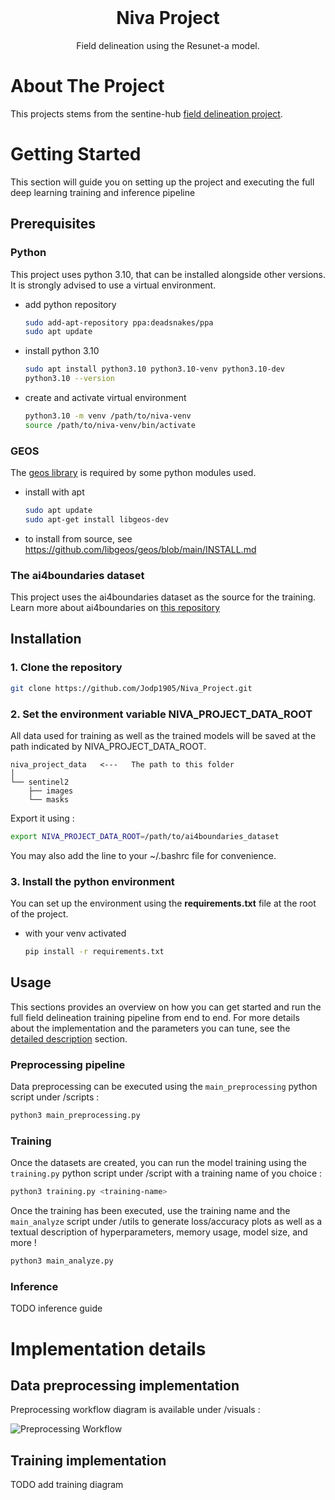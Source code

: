 <br />

<div align="center">
  <h1 align="center">Niva Project</h1>
  <p align="center">
    Field delineation using the Resunet-a model.
  </p>
</div>

# About The Project

This projects stems from the sentine-hub [field delineation project](https://github.com/sentinel-hub/field-delineation).

# Getting Started

This section will guide you on setting up the project and executing the full deep learning training and inference pipeline

## Prerequisites

### Python
This project uses python 3.10, that can be installed alongside other versions.
It is strongly advised to use a virtual environment.

* add python repository
  ```sh
  sudo add-apt-repository ppa:deadsnakes/ppa
  sudo apt update
  ```

* install python 3.10
  ```sh
  sudo apt install python3.10 python3.10-venv python3.10-dev
  python3.10 --version
  ```

* create and activate virtual environment
  ```sh
  python3.10 -m venv /path/to/niva-venv
  source /path/to/niva-venv/bin/activate
  ```

### GEOS
The [geos library](https://github.com/libgeos/geos) is required by some python modules used.

* install with apt
  ```sh
  sudo apt update
  sudo apt-get install libgeos-dev
  ```
* to install from source, see https://github.com/libgeos/geos/blob/main/INSTALL.md

### The ai4boundaries dataset

This project uses the ai4boundaries dataset as the source for the training.
Learn more about ai4boundaries on [this repository](https://github.com/waldnerf/ai4boundaries)

## Installation

### 1. Clone the repository
```sh
git clone https://github.com/Jodp1905/Niva_Project.git
```

### 2. Set the environment variable NIVA_PROJECT_DATA_ROOT

All data used for training as well as the trained models will be saved at the path indicated by NIVA_PROJECT_DATA_ROOT.

```
niva_project_data   <---   The path to this folder 
│
└── sentinel2
    ├── images
    └── masks
```

Export it using :

```sh
export NIVA_PROJECT_DATA_ROOT=/path/to/ai4boundaries_dataset
```

You may also add the line to your ~/.bashrc file for convenience.

### 3. Install the python environment

You can set up the environment using the **requirements.txt** file at the root of the project.

* with your venv activated
  ```sh
  pip install -r requirements.txt
  ```

## Usage

This sections provides an overview on how you can get started and run the full field delineation training pipeline from end to end.
For more details about the implementation and the parameters you can tune, see the [detailed description](#detailed-description) section.

### Preprocessing pipeline

Data preprocessing can be executed using the `main_preprocessing` python script under /scripts :

```sh
python3 main_preprocessing.py
```

### Training

Once the datasets are created, you can run the model training using the `training.py` python script under /script with a training name of you choice :

```sh
python3 training.py <training-name>
```

Once the training has been executed, use the training name and the `main_analyze` script under /utils to generate loss/accuracy plots as well as a textual description of hyperparameters, memory usage, model size, and more !

```sh
python3 main_analyze.py
```

### Inference

TODO inference guide

# Implementation details

## Data preprocessing implementation

Preprocessing workflow diagram is available under /visuals :

![Preprocessing Workflow](visuals/data_preprocess_workflow.png)

## Training implementation

TODO add training diagram
